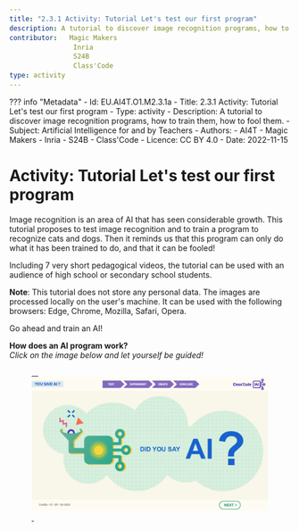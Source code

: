 ```yaml
---
title: "2.3.1 Activity: Tutorial Let's test our first program"
description: A tutorial to discover image recognition programs, how to train them, how to fool them.
contributor:   Magic Makers
                Inria
                S24B
                Class'Code      
type: activity
---
```

??? info "Metadata"
    - Id: EU.AI4T.O1.M2.3.1a
    - Title: 2.3.1 Activity: Tutorial Let's test our first program
    - Type: activity
    - Description: A tutorial to discover image recognition programs, how to train them, how to fool them.
    - Subject: Artificial Intelligence for and by Teachers
    - Authors:
        - AI4T 
        - Magic Makers
        - Inria
        - S24B
        - Class'Code
    - Licence: CC BY 4.0
    - Date: 2022-11-15

# Activity: Tutorial Let's test our first program

Image recognition is an area of AI that has seen considerable growth. This tutorial proposes to test image recognition and to train a program to recognize cats and dogs. Then it reminds us that this program can only do what it has been trained to do, and that it can be fooled!

Including 7 very short pedagogical videos, the tutorial can be used with an audience of high school or secondary school students.

**Note**: This tutorial does not store any personal data. The images are processed locally on the user's machine. It can be used with the following browsers: Edge, Chrome, Mozilla, Safari, Opera.

Go ahead and train an AI!

**How does an AI program work?**  
_Click on the image below and let yourself be guided!_

<a href="https://pixees.fr/classcodeiai/app/tuto1?lang=en" target="_blank"><figure> 
  <img src="Images/Tuto-M1-FirstProgram-EN.png" /> 
</figure></a>
